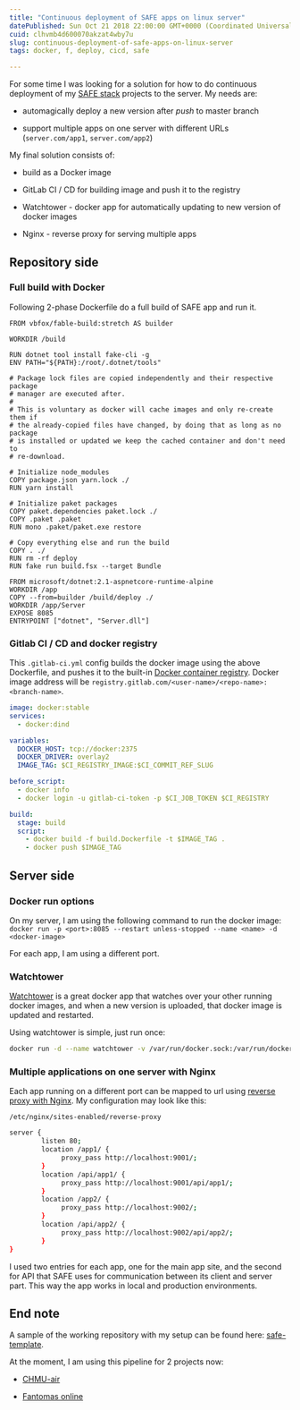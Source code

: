 ```yaml
---
title: "Continuous deployment of SAFE apps on linux server"
datePublished: Sun Oct 21 2018 22:00:00 GMT+0000 (Coordinated Universal Time)
cuid: clhvmb4d600070akzat4wby7u
slug: continuous-deployment-of-safe-apps-on-linux-server
tags: docker, f, deploy, cicd, safe

---
```


For some time I was looking for a solution for how to do continuous deployment of my [SAFE stack](https://safe-stack.github.io/docs/) projects to the server. My needs are:

* automagically deploy a new version after *push* to master branch
    
* support multiple apps on one server with different URLs (`server.com/app1`, `server.com/app2`)
    

My final solution consists of:

* build as a Docker image
    
* GitLab CI / CD for building image and push it to the registry
    
* Watchtower - docker app for automatically updating to new version of docker images
    
* Nginx - reverse proxy for serving multiple apps
    

## Repository side

### Full build with Docker

Following 2-phase Dockerfile do a full build of SAFE app and run it.

```docker
FROM vbfox/fable-build:stretch AS builder

WORKDIR /build

RUN dotnet tool install fake-cli -g
ENV PATH="${PATH}:/root/.dotnet/tools"

# Package lock files are copied independently and their respective package
# manager are executed after.
#
# This is voluntary as docker will cache images and only re-create them if
# the already-copied files have changed, by doing that as long as no package
# is installed or updated we keep the cached container and don't need to
# re-download.

# Initialize node_modules
COPY package.json yarn.lock ./
RUN yarn install

# Initialize paket packages
COPY paket.dependencies paket.lock ./
COPY .paket .paket
RUN mono .paket/paket.exe restore

# Copy everything else and run the build
COPY . ./
RUN rm -rf deploy
RUN fake run build.fsx --target Bundle

FROM microsoft/dotnet:2.1-aspnetcore-runtime-alpine
WORKDIR /app
COPY --from=builder /build/deploy ./
WORKDIR /app/Server
EXPOSE 8085
ENTRYPOINT ["dotnet", "Server.dll"]
```

### Gitlab CI / CD and docker registry

This `.gitlab-ci.yml` config builds the docker image using the above Dockerfile, and pushes it to the built-in [Docker container registry](https://gitlab.com/help/user/project/container_registry). Docker image address will be `registry.gitlab.com/<user-name>/<repo-name>:<branch-name>`.

```yml
image: docker:stable
services:
  - docker:dind

variables:
  DOCKER_HOST: tcp://docker:2375
  DOCKER_DRIVER: overlay2
  IMAGE_TAG: $CI_REGISTRY_IMAGE:$CI_COMMIT_REF_SLUG

before_script:
  - docker info
  - docker login -u gitlab-ci-token -p $CI_JOB_TOKEN $CI_REGISTRY

build:
  stage: build
  script:
    - docker build -f build.Dockerfile -t $IMAGE_TAG .
    - docker push $IMAGE_TAG
```

## Server side

### Docker run options

On my server, I am using the following command to run the docker image: `docker run -p <port>:8085 --restart unless-stopped --name <name> -d <docker-image>`

For each app, I am using a different port.

### Watchtower

[Watchtower](https://github.com/v2tec/watchtower) is a great docker app that watches over your other running docker images, and when a new version is uploaded, that docker image is updated and restarted.

Using watchtower is simple, just run once:

```bash
docker run -d --name watchtower -v /var/run/docker.sock:/var/run/docker.sock --restart unless-stopped v2tec/watchtower
```

### Multiple applications on one server with Nginx

Each app running on a different port can be mapped to url using [reverse proxy with Nginx](https://www.keycdn.com/support/nginx-reverse-proxy). My configuration may look like this:

`/etc/nginx/sites-enabled/reverse-proxy`

```bash
server {
        listen 80;
        location /app1/ {
             proxy_pass http://localhost:9001/;
        }
        location /api/app1/ {
             proxy_pass http://localhost:9001/api/app1/;
        }
        location /app2/ {
             proxy_pass http://localhost:9002/;
        }
        location /api/app2/ {
             proxy_pass http://localhost:9002/api/app2/;
        }
}
```

I used two entries for each app, one for the main app site, and the second for API that SAFE uses for communication between its client and server part. This way the app works in local and production environments.

## End note

A sample of the working repository with my setup can be found here: [safe-template](https://gitlab.com/jindraivanek/safe-template).

At the moment, I am using this pipeline for 2 projects now:

* [CHMU-air](http://ratatosk.dynu.net/chmu-air)
    
* [Fantomas online](http://ratatosk.dynu.net/fantomas)